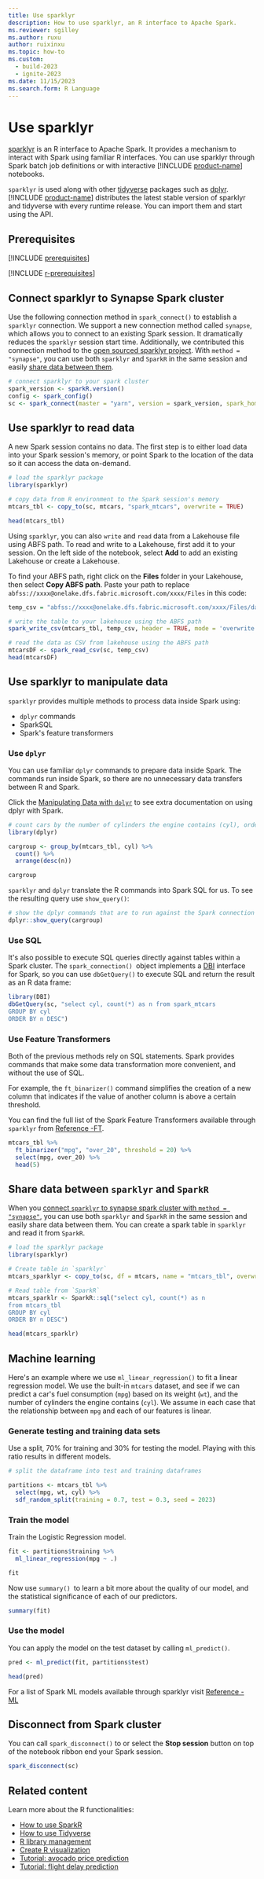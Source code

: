```yaml
---
title: Use sparklyr
description: How to use sparklyr, an R interface to Apache Spark.
ms.reviewer: sgilley
ms.author: ruxu
author: ruixinxu
ms.topic: how-to
ms.custom:
  - build-2023
  - ignite-2023
ms.date: 11/15/2023
ms.search.form: R Language
---
```


# Use sparklyr

[sparklyr](https://spark.rstudio.com/) is an R interface to Apache Spark. It provides a mechanism to interact with Spark using familiar R interfaces. You can use sparklyr through Spark batch job definitions or with interactive [!INCLUDE [product-name](../includes/product-name.md)]  notebooks.



`sparklyr` is used along with other [tidyverse](https://www.tidyverse.org/) packages such as [dplyr](https://cran.rstudio.com/web/packages/dplyr/vignettes/dplyr.html). [!INCLUDE [product-name](../includes/product-name.md)] distributes the latest stable version of sparklyr and tidyverse with every runtime release. You can import them and start using the API.

## Prerequisites

[!INCLUDE [prerequisites](./includes/prerequisites.md)]

[!INCLUDE [r-prerequisites](./includes/r-notebook-prerequisites.md)]



## Connect sparklyr to Synapse Spark cluster

Use the following connection method in `spark_connect()` to establish a `sparklyr` connection. We support a new connection method called `synapse`, which allows you to connect to an existing Spark session. It dramatically reduces the `sparklyr` session start time. Additionally, we contributed this connection method to the [open sourced sparklyr project](https://github.com/sparklyr/sparklyr/pull/3336). With `method = "synapse"`, you can use both `sparklyr` and `SparkR` in the same session and easily [share data between them](#share-data-between-sparklyr-and-sparkr). 

```R
# connect sparklyr to your spark cluster
spark_version <- sparkR.version()
config <- spark_config()
sc <- spark_connect(master = "yarn", version = spark_version, spark_home = "/opt/spark", method = "synapse", config = config)
```

## Use sparklyr to read data

A new Spark session contains no data. The first step is to either load data into your Spark session's memory, or point Spark to the location of the data so it can access the data on-demand.

```R
# load the sparklyr package
library(sparklyr)

# copy data from R environment to the Spark session's memory
mtcars_tbl <- copy_to(sc, mtcars, "spark_mtcars", overwrite = TRUE)

head(mtcars_tbl)
```

Using `sparklyr`, you can also `write` and `read` data from a Lakehouse file using ABFS path. To read and write to a Lakehouse, first add it to your session. On the left side of the notebook, select **Add** to add an existing Lakehouse or create a Lakehouse.

To find your ABFS path, right click on the **Files** folder in your Lakehouse, then select **Copy ABFS path**.  Paste your path to replace `abfss://xxxx@onelake.dfs.fabric.microsoft.com/xxxx/Files` in this code:

```R
temp_csv = "abfss://xxxx@onelake.dfs.fabric.microsoft.com/xxxx/Files/data/mtcars.csv"

# write the table to your lakehouse using the ABFS path
spark_write_csv(mtcars_tbl, temp_csv, header = TRUE, mode = 'overwrite')

# read the data as CSV from lakehouse using the ABFS path
mtcarsDF <- spark_read_csv(sc, temp_csv) 
head(mtcarsDF)
```

## Use sparklyr to manipulate data

`sparklyr` provides multiple methods to process data inside Spark using:

- `dplyr` commands
- SparkSQL
- Spark's feature transformers

### Use `dplyr`

You can use familiar `dplyr` commands to prepare data inside Spark. The commands run inside Spark, so there are no unnecessary data transfers between R and Spark. 

Click the [Manipulating Data with `dplyr`](https://spark.rstudio.com/guides/dplyr.html) to see extra documentation on using dplyr with Spark. 

```R
# count cars by the number of cylinders the engine contains (cyl), order the results descendingly
library(dplyr)

cargroup <- group_by(mtcars_tbl, cyl) %>%
  count() %>%
  arrange(desc(n))

cargroup
```

`sparklyr` and `dplyr` translate the R commands into Spark SQL for us. To see the resulting query use `show_query()`:

```R
# show the dplyr commands that are to run against the Spark connection
dplyr::show_query(cargroup)
```

### Use SQL

It's also possible to execute SQL queries directly against tables within a Spark cluster. The `spark_connection() `object implements a [DBI](https://dbi.r-dbi.org/) interface for Spark, so you can use `dbGetQuery()` to execute SQL and return the result as an R data frame:

```R
library(DBI)
dbGetQuery(sc, "select cyl, count(*) as n from spark_mtcars
GROUP BY cyl
ORDER BY n DESC")
```

### Use Feature Transformers

Both of the previous methods rely on SQL statements. Spark provides commands that make some data transformation more convenient, and without the use of SQL.

For example, the `ft_binarizer()` command simplifies the creation of a new column that indicates if the value of another column is above a certain threshold.

You can find the full list of the Spark Feature Transformers available through `sparklyr` from [Reference -FT](https://spark.rstudio.com/packages/sparklyr/latest/reference/#spark-feature-transformers).

```R
mtcars_tbl %>% 
  ft_binarizer("mpg", "over_20", threshold = 20) %>% 
  select(mpg, over_20) %>% 
  head(5)
```

## Share data between `sparklyr` and `SparkR`

When you [connect `sparklyr` to synapse spark cluster with `method = "synapse"`](#connect-sparklyr-to-synapse-spark-cluster), you can use both `sparklyr` and `SparkR` in the same session and easily share data between them. You can create a spark table in `sparklyr` and read it from `SparkR`.

```R
# load the sparklyr package
library(sparklyr)

# Create table in `sparklyr`
mtcars_sparklyr <- copy_to(sc, df = mtcars, name = "mtcars_tbl", overwrite = TRUE, repartition = 3L)

# Read table from `SparkR`
mtcars_sparklr <- SparkR::sql("select cyl, count(*) as n
from mtcars_tbl
GROUP BY cyl
ORDER BY n DESC")

head(mtcars_sparklr)
```



## Machine learning

Here's an example where we use `ml_linear_regression()` to fit a linear regression model. We use the built-in `mtcars` dataset, and see if we can predict a car's fuel consumption (`mpg`) based on its weight (`wt`), and the number of cylinders the engine contains (`cyl`). We assume in each case that the relationship between `mpg` and each of our features is linear.

### Generate testing and training data sets

Use a split, 70% for training and 30% for testing the model. Playing with this ratio results in different models.

```R
# split the dataframe into test and training dataframes

partitions <- mtcars_tbl %>%
  select(mpg, wt, cyl) %>% 
  sdf_random_split(training = 0.7, test = 0.3, seed = 2023)
```

### Train the model

Train the Logistic Regression model.

```R
fit <- partitions$training %>%
  ml_linear_regression(mpg ~ .)

fit
```

Now use `summary() `to learn a bit more about the quality of our model, and the statistical significance of each of our predictors.

```R
summary(fit)
```

### Use the model

You can apply the model on the test dataset by calling `ml_predict()`.

```R
pred <- ml_predict(fit, partitions$test)

head(pred)
```

For a list of Spark ML models available through sparklyr visit [Reference - ML](https://spark.rstudio.com/packages/sparklyr/latest/reference/#spark-machine-learning)

## Disconnect from Spark cluster

You can call `spark_disconnect()` to or select the **Stop session** button on top of the notebook ribbon end your Spark session.

```R
spark_disconnect(sc)
```


## Related content

Learn more about the R functionalities:

- [How to use SparkR](./r-use-sparkr.md)
- [How to use Tidyverse](./r-use-tidyverse.md)
- [R library management](./r-library-management.md)
- [Create R visualization](./r-visualization.md)
- [Tutorial: avocado price prediction](./r-avocado.md)
- [Tutorial: flight delay prediction](./r-flight-delay.md)
